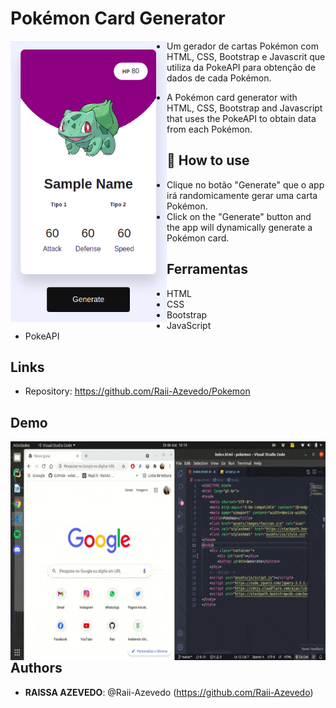 # Pokémon Card Generator

<a href="url"><img src="https://github.com/Raii-Azevedo/Pokemon/blob/master/assets/images/pokemon.png" align="left" height="450" width="250" ></a>
 
 - Um gerador de cartas Pokémon com HTML, CSS, Bootstrap e Javascrit que utiliza da PokeAPI para obtenção de dados de cada Pokémon.
 
 - A Pokémon card generator with HTML, CSS, Bootstrap and Javascript that uses the PokeAPI to obtain data from each Pokémon.


## 🚀 How to use
- Clique no botão "Generate" que o app irá randomicamente gerar uma carta Pokémon.
- Click on the "Generate" button and the app will dynamically generate a Pokémon card.

## Ferramentas
- HTML
- CSS
- Bootstrap
- JavaScript
- PokeAPI


## Links

  - Repository: https://github.com/Raii-Azevedo/Pokemon


 
## Demo

<a href="url"><img src="https://github.com/Raii-Azevedo/Pokemon/blob/master/assets/images/PokemonCard.gif" align="left" height="350" width="550" ></a>



 
## Authors
 
* **RAISSA AZEVEDO**: @Raii-Azevedo (https://github.com/Raii-Azevedo)
